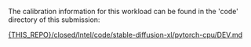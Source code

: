 The calibration information for this workload can be found in the 'code' directory of this submission:

[{THIS_REPO}/closed/Intel/code/stable-diffusion-xl/pytorch-cpu/DEV.md](/closed/Intel/code/stable-diffusion-xl/pytorch-cpu/DEV.md)
